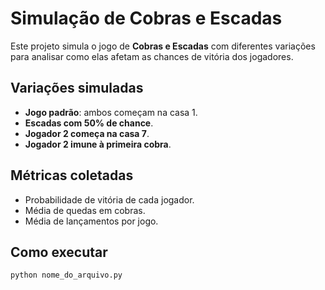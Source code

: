 # Simulação de Cobras e Escadas 
Este projeto simula o jogo de **Cobras e Escadas** com diferentes variações para analisar como elas afetam as chances de vitória dos jogadores.

## Variações simuladas
- **Jogo padrão**: ambos começam na casa 1.
- **Escadas com 50% de chance**.
- **Jogador 2 começa na casa 7**.
- **Jogador 2 imune à primeira cobra**.

## Métricas coletadas
- Probabilidade de vitória de cada jogador.
- Média de quedas em cobras.
- Média de lançamentos por jogo.

## Como executar
```bash
python nome_do_arquivo.py
